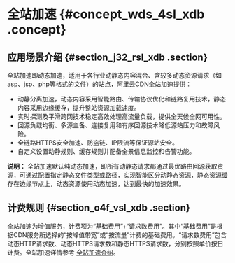 # 全站加速 {#concept_wds_4sl_xdb .concept}

## 应用场景介绍 {#section_j32_rsl_xdb .section}

全站加速即动态加速，适用于各行业动静态内容混合、含较多动态资源请求（如asp、jsp、php等格式的文件）的站点，阿里云CDN全站加速提供：

-   动静分离加速，动态内容采用智能路由、传输协议优化和链路复用技术，静态内容采用边缘缓存，提升整站资源加载速度。
-   实时探测及平滑跨网技术稳定高效处理高流量负载，提供全天候全网可用性。
-   回源负载均衡、多源主备、连接复用和有序回源技术降低源站压力和故障风险。
-   全链路HTTPS安全加速、防盗链、IP限流等保证源站安全。
-   自定义设置动静规则、缓存规则并配备全景信息监控和告警功能。

**说明：** 全站加速默认纯动态加速，即所有动静态请求都通过最优路由回源获取资源，可通过配置指定静态文件类型或路径，实现智能区分动静态资源，静态资源缓存在边缘节点上，动态资源使用动态加速，达到最快的加速效果。

## 计费规则 {#section_o4f_vsl_xdb .section}

全站加速为增值服务，计费项为“基础费用”+“请求数费用”。其中“基础费用”是根据CDN服务所选择的“按峰值带宽”或“按流量”计费的基础费用。“请求数费用”包含动态HTTP请求数、动态HTTPS请求数和静态HTTPS请求数，分别按照单价按日计费。全站加速详情参考 [全站加速介绍](cn.zh-CN/用户指南/业务类型/类型5：全站加速.md#)。


